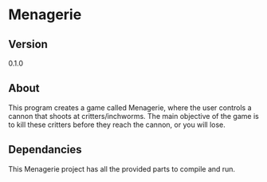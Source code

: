 # Menagerie
## Version
0.1.0
## About
This program creates a game called Menagerie, where the user controls a cannon that shoots at critters/inchworms. The main objective of the game is to kill these critters before they reach the cannon, or you will lose.
## Dependancies
This Menagerie project has all the provided parts to compile and run.



